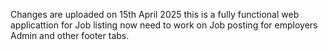 Changes are uploaded on 15th April 2025 this is a fully functional web applicattion for Job listing now need to work on Job posting for employers
Admin and other footer tabs.
